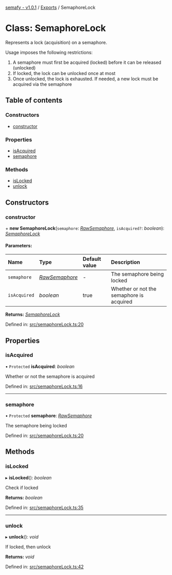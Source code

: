 [semafy - v1.0.1](../README.md) / [Exports](../modules.md) / SemaphoreLock

# Class: SemaphoreLock

Represents a lock (acquisition) on a semaphore.

Usage imposes the following restrictions:
1. A semaphore must first be acquired (locked) before it can be released (unlocked)
1. If locked, the lock can be unlocked once at most
1. Once unlocked, the lock is exhausted. If needed, a new lock must be acquired via the semaphore

## Table of contents

### Constructors

- [constructor](semaphorelock.md#constructor)

### Properties

- [isAcquired](semaphorelock.md#isacquired)
- [semaphore](semaphorelock.md#semaphore)

### Methods

- [isLocked](semaphorelock.md#islocked)
- [unlock](semaphorelock.md#unlock)

## Constructors

### constructor

\+ **new SemaphoreLock**(`semaphore`: [*RawSemaphore*](rawsemaphore.md), `isAcquired?`: *boolean*): [*SemaphoreLock*](semaphorelock.md)

#### Parameters:

| Name | Type | Default value | Description |
| :------ | :------ | :------ | :------ |
| `semaphore` | [*RawSemaphore*](rawsemaphore.md) | - | The semaphore being locked |
| `isAcquired` | *boolean* | true | Whether or not the semaphore is acquired |

**Returns:** [*SemaphoreLock*](semaphorelock.md)

Defined in: [src/semaphoreLock.ts:20](https://github.com/havelessbemore/semafy/blob/33d1ef9/src/semaphoreLock.ts#L20)

## Properties

### isAcquired

• `Protected` **isAcquired**: *boolean*

Whether or not the semaphore is acquired

Defined in: [src/semaphoreLock.ts:16](https://github.com/havelessbemore/semafy/blob/33d1ef9/src/semaphoreLock.ts#L16)

___

### semaphore

• `Protected` **semaphore**: [*RawSemaphore*](rawsemaphore.md)

The semaphore being locked

Defined in: [src/semaphoreLock.ts:20](https://github.com/havelessbemore/semafy/blob/33d1ef9/src/semaphoreLock.ts#L20)

## Methods

### isLocked

▸ **isLocked**(): *boolean*

Check if locked

**Returns:** *boolean*

Defined in: [src/semaphoreLock.ts:35](https://github.com/havelessbemore/semafy/blob/33d1ef9/src/semaphoreLock.ts#L35)

___

### unlock

▸ **unlock**(): *void*

If locked, then unlock

**Returns:** *void*

Defined in: [src/semaphoreLock.ts:42](https://github.com/havelessbemore/semafy/blob/33d1ef9/src/semaphoreLock.ts#L42)

